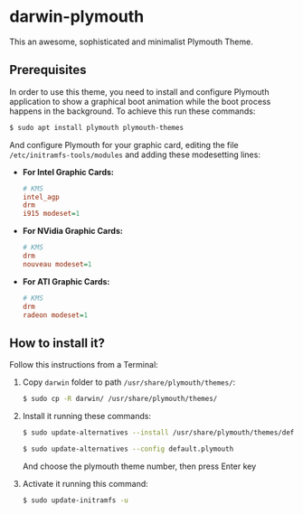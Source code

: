 # darwin-plymouth

This an awesome, sophisticated and minimalist Plymouth Theme.

## Prerequisites

In order to use this theme, you need to install and configure Plymouth application to show a graphical boot animation while the boot process happens in the background. To achieve this run these commands:

```bash
$ sudo apt install plymouth plymouth-themes
```

And configure Plymouth for your graphic card, editing the file `/etc/initramfs-tools/modules` and adding these modesetting lines:

* **For Intel Graphic Cards:**
    ```ini
    # KMS
    intel_agp
    drm
    i915 modeset=1
    ```
* **For NVidia Graphic Cards:**
    ```ini
    # KMS
    drm
    nouveau modeset=1
    ```
* **For ATI Graphic Cards:**
    ```ini
    # KMS
    drm
    radeon modeset=1
    ```

## How to install it?

Follow this instructions from a Terminal:

1. Copy `darwin` folder to path `/usr/share/plymouth/themes/`:
    ```bash
    $ sudo cp -R darwin/ /usr/share/plymouth/themes/
    ```

2. Install it running these commands:
    ```bash
    $ sudo update-alternatives --install /usr/share/plymouth/themes/default.plymouth default.plymouth /usr/share/plymouth/themes/darwin/darwin.plymouth 100

    $ sudo update-alternatives --config default.plymouth
    ```

    And choose the plymouth theme number, then press Enter key

3. Activate it running this command:
    ```bash
    $ sudo update-initramfs -u
    ```